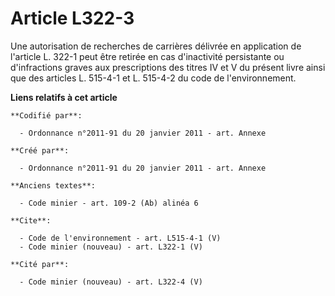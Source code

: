 # Article L322-3

Une autorisation de recherches de carrières délivrée en application de l'article L. 322-1 peut être retirée en cas
d'inactivité persistante ou d'infractions graves aux prescriptions des titres IV et V du présent livre ainsi que des articles
L. 515-4-1 et L. 515-4-2 du code de l'environnement.

**Liens relatifs à cet article**

	**Codifié par**:

	  - Ordonnance n°2011-91 du 20 janvier 2011 - art. Annexe

	**Créé par**:

	  - Ordonnance n°2011-91 du 20 janvier 2011 - art. Annexe

	**Anciens textes**:

	  - Code minier - art. 109-2 (Ab) alinéa 6

	**Cite**:

	  - Code de l'environnement - art. L515-4-1 (V)
	  - Code minier (nouveau) - art. L322-1 (V)

	**Cité par**:

	  - Code minier (nouveau) - art. L322-4 (V)
